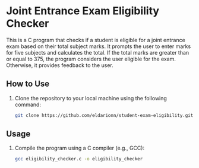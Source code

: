 # Joint Entrance Exam Eligibility Checker

This is a C program that checks if a student is eligible for a joint entrance exam based on their total subject marks. It prompts the user to enter marks for five subjects and calculates the total. If the total marks are greater than or equal to 375, the program considers the user eligible for the exam. Otherwise, it provides feedback to the user.

## How to Use

1. Clone the repository to your local machine using the following command:
   
   ```bash
   git clone https://github.com/eldarionn/student-exam-eligibility.git
   ```
## Usage

1. Compile the program using a C compiler (e.g., GCC):

   ```bash
   gcc eligibility_checker.c -o eligibility_checker
   ```



